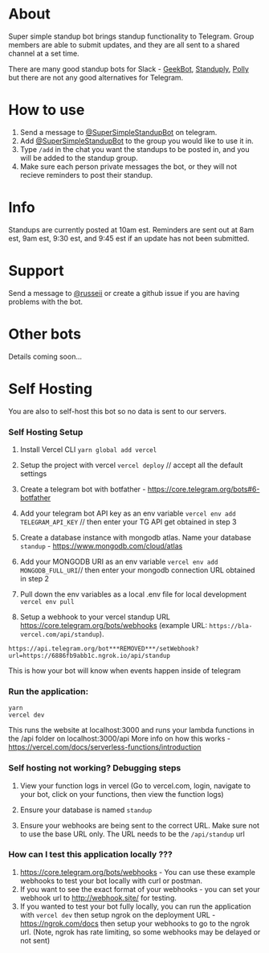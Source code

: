 # About
Super simple standup bot brings standup functionality to Telegram. Group members are able to submit updates, and they are all sent to a shared channel at a set time.

There are many good standup bots for Slack - [GeekBot](https://geekbot.com/), [Standuply](https://standuply.com/), [Polly](https://www.polly.ai/template/daily-standup) but there are not any good alternatives for Telegram.



# How to use
1. Send a message to [@SuperSimpleStandupBot](https://t.me/supersimplestandupbot) on telegram.
2. Add [@SuperSimpleStandupBot](https://t.me/supersimplestandupbot) to the group you would like to use it in.
3. Type `/add` in the chat you want the standups to be posted in, and you will be added to the standup group.
4. Make sure each person private messages the bot, or they will not recieve reminders to post their standup.

# Info
Standups are currently posted at 10am est.
Reminders are sent out at 8am est, 9am est, 9:30 est, and 9:45 est if an update has not been submitted.

# Support
Send a message to [@russeii](https://t.me/russeii) or create a github issue if you are having problems with the bot.

# Other bots
Details coming soon...


# Self Hosting
You are also to self-host this bot so no data is sent to our servers.


### Self Hosting Setup

1. Install Vercel CLI
```yarn global add vercel```

2. Setup the project with vercel
`vercel deploy` // accept all the default settings

3. Create a telegram bot with botfather - https://core.telegram.org/bots#6-botfather

4. Add your telegram bot API key as an env variable
`vercel env add TELEGRAM_API_KEY` // then enter your TG API get obtained in step 3

5. Create a database instance with mongodb atlas. Name your database `standup` - https://www.mongodb.com/cloud/atlas

6. Add your MONGODB URI as an env variable
`vercel env add MONGODB_FULL_URI`// then enter your mongodb connection URL obtained in step 2

7. Pull down the env variables as a local .env file for local development
`vercel env pull`

8. Setup a webhook to your vercel standup URL https://core.telegram.org/bots/webhooks (example URL: `https://bla-vercel.com/api/standup`).

```https://api.telegram.org/bot***REMOVED***/setWebhook?url=https://6886fb9abb1c.ngrok.io/api/standup```

This is how your bot will know when events happen inside of telegram

### Run the application:
```
yarn
vercel dev
```

This runs the website at localhost:3000 and runs your lambda functions in the /api folder on localhost:3000/api
More info on how this works - https://vercel.com/docs/serverless-functions/introduction


### Self hosting not working? Debugging steps
1. View your function logs in vercel
(Go to vercel.com, login, navigate to your bot, click on your functions, then view the function logs)

2. Ensure your database is named `standup`

3. Ensure your webhooks are being sent to the correct URL. Make sure not to use the base URL only. The URL needs to be the `/api/standup` url

### How can I test this application locally ???
1. https://core.telegram.org/bots/webhooks - You can use these example webhooks to test your bot locally with curl or postman.
2. If you want to see the exact format of your webhooks - you can set your webhook url to http://webhook.site/ for testing.
3. If you wanted to test your bot fully locally, you can run the application with `vercel dev` then setup ngrok on the deployment URL - https://ngrok.com/docs then setup your webhooks to go to the ngrok url. (Note, ngrok has rate limiting, so some webhooks may be delayed or not sent)



